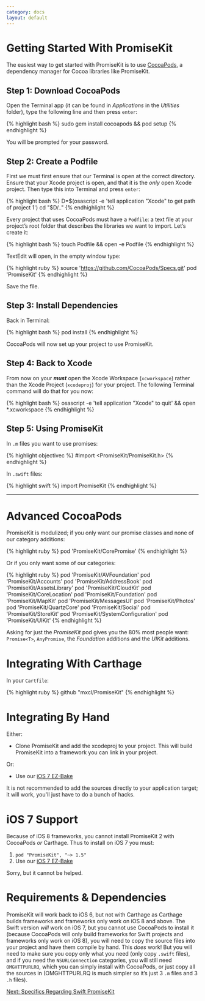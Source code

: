 ```yaml
---
category: docs
layout: default
---
```


# Getting Started With PromiseKit

The easiest way to get started with PromiseKit is to use [CocoaPods](http://cocoapods.org), a dependency manager for Cocoa libraries like PromiseKit. 

## Step 1: Download CocoaPods

Open the Terminal app (it can be found in *Applications* in the *Utilities* folder), type the following line and then press `enter`:

{% highlight bash %}
sudo gem install cocoapods && pod setup
{% endhighlight %}

You will be prompted for your password.

## Step 2: Create a Podfile

First we must first ensure that our Terminal is open at the correct directory. Ensure that your Xcode project is open, and that it is the *only* open Xcode project. Then type this into Terminal and press `enter`:

{% highlight bash %}
D=$(osascript -e 'tell application "Xcode" to get path of project 1') cd "$D/.."
{% endhighlight %}

Every project that uses CocoaPods must have a `Podfile`: a text file at your project’s root folder that describes the libraries we want to import. Let’s create it:

{% highlight bash %}
touch Podfile && open -e Podfile
{% endhighlight %}

TextEdit will open, in the empty window type:

{% highlight ruby %}
source 'https://github.com/CocoaPods/Specs.git'
pod 'PromiseKit'
{% endhighlight %}

Save the file.

## Step 3: Install Dependencies

Back in Terminal:

{% highlight bash %}
pod install
{% endhighlight %}

CocoaPods will now set up your project to use PromiseKit.

## Step 4: Back to Xcode

From now on your ***must*** open the Xcode Workspace (`xcworkspace`) rather than the Xcode Project (`xcodeproj`) for your project. The following Terminal command will do that for you now:

{% highlight bash %}
osascript -e 'tell application "Xcode" to quit' && open *.xcworkspace
{% endhighlight %}

## Step 5: Using PromiseKit

In `.m` files you want to use promises:

{% highlight objectivec %}
#import <PromiseKit/PromiseKit.h>
{% endhighlight %}

In `.swift` files:

{% highlight swift %}
import PromiseKit
{% endhighlight %}

<hr>

# Advanced CocoaPods

PromiseKit is modulized; if you only want our promise classes and none of our category additions:

{% highlight ruby %}
pod 'PromiseKit/CorePromise'
{% endhighlight %}

Or if you only want some of our categories:

{% highlight ruby %}
pod 'PromiseKit/AVFoundation'
pod 'PromiseKit/Accounts'
pod 'PromiseKit/AddressBook'
pod 'PromiseKit/AssetsLibrary'
pod 'PromiseKit/CloudKit'
pod 'PromiseKit/CoreLocation'
pod 'PromiseKit/Foundation'
pod 'PromiseKit/MapKit'
pod 'PromiseKit/MessagesUI'
pod 'PromiseKit/Photos'
pod 'PromiseKit/QuartzCore'
pod 'PromiseKit/Social'
pod 'PromiseKit/StoreKit'
pod 'PromiseKit/SystemConfiguration'
pod 'PromiseKit/UIKit'
{% endhighlight %}

<aside>
Asking for just the <i>PromiseKit</i> pod gives you the 80% most people want: <code>Promise&lt;T&gt;</code>, <code>AnyPromise</code>, the <i>Foundation</i> additions and the <i>UIKit</i> additions.
</aside>


# Integrating With Carthage

In your `Cartfile`:

{% highlight ruby %}
github "mxcl/PromiseKit"
{% endhighlight %}


# Integrating By Hand

Either:

* Clone PromiseKit and add the xcodeproj to your project. This will build PromiseKit into a framework you can link in your project.

Or:

* Use our [iOS 7 EZ-Bake](https://github.com/PromiseKit/EZiOS7)

It is not recommended to add the sources directly to your application target; it will work, you'll just have to do a bunch of hacks.


# iOS 7 Support

Because of iOS 8 frameworks, you cannot install PromiseKit 2 with CocoaPods *or* Carthage. Thus to install on iOS 7 you must:

 1. `pod "PromiseKit", "~> 1.5"`
 2. Use our [iOS 7 EZ-Bake](https://github.com/PromiseKit/EZiOS7)

Sorry, but it cannot be helped.

# Requirements & Dependencies

PromiseKit will work back to iOS 6, but not with Carthage as Carthage builds frameworks and frameworks only work on iOS 8 and above. The Swift version *will* work on iOS 7, but you cannot use CocoaPods to install it (because CocoaPods will only build frameworks for Swift projects and frameworks only work on iOS 8), you will need to copy the source files into your project and have them compile by hand. This *does* work! But you will need to make sure you copy only what you need (only copy `.swift` files), and if you need the `NSURLConnection` categories, you will still need `OMGHTTPURLRQ`, which you can simply install with CocoaPods, or just copy all the sources in (OMGHTTPURLRQ is much simpler so it’s just 3 `.m` files and 3 `.h` files).

<div><a class="pagination" href="/swift">Next: Specifics Regarding Swift PromiseKit</a></div>
